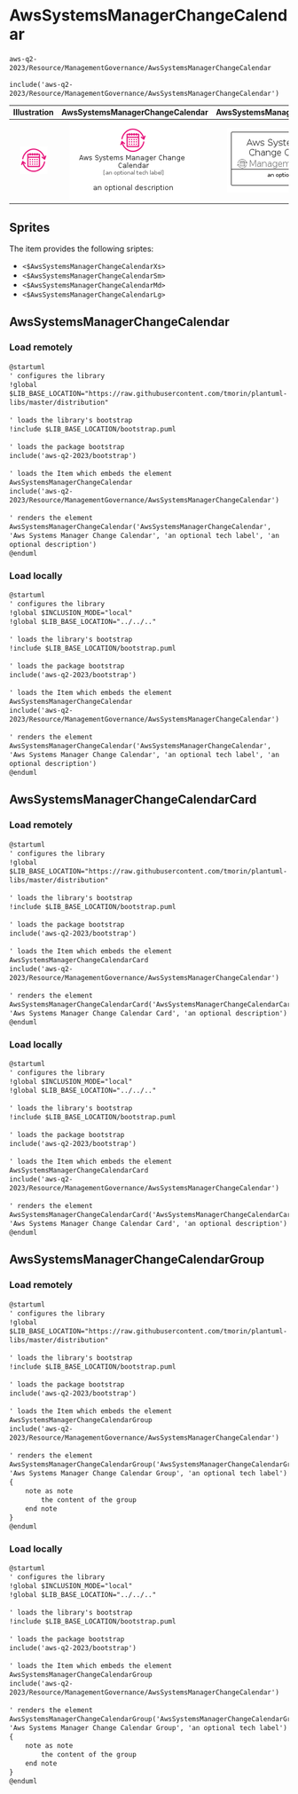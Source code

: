 # AwsSystemsManagerChangeCalendar


```text
aws-q2-2023/Resource/ManagementGovernance/AwsSystemsManagerChangeCalendar
```

```text
include('aws-q2-2023/Resource/ManagementGovernance/AwsSystemsManagerChangeCalendar')
```



| Illustration | AwsSystemsManagerChangeCalendar | AwsSystemsManagerChangeCalendarCard | AwsSystemsManagerChangeCalendarGroup |
| :---: | :---: | :---: | :---: |
| ![illustration for Illustration](../../../aws-q2-2023/Resource/ManagementGovernance/AwsSystemsManagerChangeCalendar.png) | ![illustration for AwsSystemsManagerChangeCalendar](../../../aws-q2-2023/Resource/ManagementGovernance/AwsSystemsManagerChangeCalendar.Local.png) | ![illustration for AwsSystemsManagerChangeCalendarCard](../../../aws-q2-2023/Resource/ManagementGovernance/AwsSystemsManagerChangeCalendarCard.Local.png) | ![illustration for AwsSystemsManagerChangeCalendarGroup](../../../aws-q2-2023/Resource/ManagementGovernance/AwsSystemsManagerChangeCalendarGroup.Local.png) |



## Sprites
The item provides the following sriptes:

- `<$AwsSystemsManagerChangeCalendarXs>`
- `<$AwsSystemsManagerChangeCalendarSm>`
- `<$AwsSystemsManagerChangeCalendarMd>`
- `<$AwsSystemsManagerChangeCalendarLg>`





## AwsSystemsManagerChangeCalendar

### Load remotely
```plantuml
@startuml
' configures the library
!global $LIB_BASE_LOCATION="https://raw.githubusercontent.com/tmorin/plantuml-libs/master/distribution"

' loads the library's bootstrap
!include $LIB_BASE_LOCATION/bootstrap.puml

' loads the package bootstrap
include('aws-q2-2023/bootstrap')

' loads the Item which embeds the element AwsSystemsManagerChangeCalendar
include('aws-q2-2023/Resource/ManagementGovernance/AwsSystemsManagerChangeCalendar')

' renders the element
AwsSystemsManagerChangeCalendar('AwsSystemsManagerChangeCalendar', 'Aws Systems Manager Change Calendar', 'an optional tech label', 'an optional description')
@enduml
```

### Load locally
```plantuml
@startuml
' configures the library
!global $INCLUSION_MODE="local"
!global $LIB_BASE_LOCATION="../../.."

' loads the library's bootstrap
!include $LIB_BASE_LOCATION/bootstrap.puml

' loads the package bootstrap
include('aws-q2-2023/bootstrap')

' loads the Item which embeds the element AwsSystemsManagerChangeCalendar
include('aws-q2-2023/Resource/ManagementGovernance/AwsSystemsManagerChangeCalendar')

' renders the element
AwsSystemsManagerChangeCalendar('AwsSystemsManagerChangeCalendar', 'Aws Systems Manager Change Calendar', 'an optional tech label', 'an optional description')
@enduml
```

## AwsSystemsManagerChangeCalendarCard

### Load remotely
```plantuml
@startuml
' configures the library
!global $LIB_BASE_LOCATION="https://raw.githubusercontent.com/tmorin/plantuml-libs/master/distribution"

' loads the library's bootstrap
!include $LIB_BASE_LOCATION/bootstrap.puml

' loads the package bootstrap
include('aws-q2-2023/bootstrap')

' loads the Item which embeds the element AwsSystemsManagerChangeCalendarCard
include('aws-q2-2023/Resource/ManagementGovernance/AwsSystemsManagerChangeCalendar')

' renders the element
AwsSystemsManagerChangeCalendarCard('AwsSystemsManagerChangeCalendarCard', 'Aws Systems Manager Change Calendar Card', 'an optional description')
@enduml
```

### Load locally
```plantuml
@startuml
' configures the library
!global $INCLUSION_MODE="local"
!global $LIB_BASE_LOCATION="../../.."

' loads the library's bootstrap
!include $LIB_BASE_LOCATION/bootstrap.puml

' loads the package bootstrap
include('aws-q2-2023/bootstrap')

' loads the Item which embeds the element AwsSystemsManagerChangeCalendarCard
include('aws-q2-2023/Resource/ManagementGovernance/AwsSystemsManagerChangeCalendar')

' renders the element
AwsSystemsManagerChangeCalendarCard('AwsSystemsManagerChangeCalendarCard', 'Aws Systems Manager Change Calendar Card', 'an optional description')
@enduml
```

## AwsSystemsManagerChangeCalendarGroup

### Load remotely
```plantuml
@startuml
' configures the library
!global $LIB_BASE_LOCATION="https://raw.githubusercontent.com/tmorin/plantuml-libs/master/distribution"

' loads the library's bootstrap
!include $LIB_BASE_LOCATION/bootstrap.puml

' loads the package bootstrap
include('aws-q2-2023/bootstrap')

' loads the Item which embeds the element AwsSystemsManagerChangeCalendarGroup
include('aws-q2-2023/Resource/ManagementGovernance/AwsSystemsManagerChangeCalendar')

' renders the element
AwsSystemsManagerChangeCalendarGroup('AwsSystemsManagerChangeCalendarGroup', 'Aws Systems Manager Change Calendar Group', 'an optional tech label') {
    note as note
        the content of the group
    end note
}
@enduml
```

### Load locally
```plantuml
@startuml
' configures the library
!global $INCLUSION_MODE="local"
!global $LIB_BASE_LOCATION="../../.."

' loads the library's bootstrap
!include $LIB_BASE_LOCATION/bootstrap.puml

' loads the package bootstrap
include('aws-q2-2023/bootstrap')

' loads the Item which embeds the element AwsSystemsManagerChangeCalendarGroup
include('aws-q2-2023/Resource/ManagementGovernance/AwsSystemsManagerChangeCalendar')

' renders the element
AwsSystemsManagerChangeCalendarGroup('AwsSystemsManagerChangeCalendarGroup', 'Aws Systems Manager Change Calendar Group', 'an optional tech label') {
    note as note
        the content of the group
    end note
}
@enduml
```


